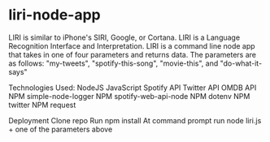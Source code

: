 # liri-node-app

LIRI is similar to iPhone's SIRI, Google, or Cortana. LIRI is a Language Recognition Interface and Interpretation. LIRI is a command line node app that takes in one of four parameters and returns data.
The parameters are as follows:
"my-tweets", "spotify-this-song", "movie-this", and "do-what-it-says"

Technologies Used:
NodeJS
JavaScript
Spotify API
Twitter API
OMDB API
NPM simple-node-logger
NPM spotify-web-api-node
NPM dotenv
NPM twitter
NPM request

Deployment
Clone repo
Run npm install
At command prompt run node liri.js + one of the parameters above 

